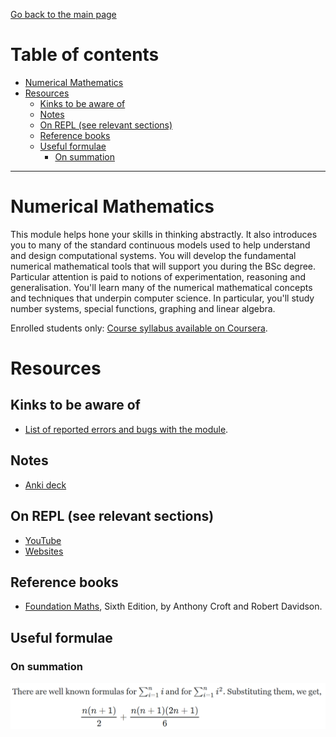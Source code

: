 [Go back to the main page](https://world-class.github.io/REPL/)

# Table of contents
<!-- vim-markdown-toc GFM -->

* [Numerical Mathematics](#numerical-mathematics)
* [Resources](#resources)
    * [Kinks to be aware of](#kinks-to-be-aware-of)
    * [Notes](#notes)
    * [On REPL (see relevant sections)](#on-repl-see-relevant-sections)
    * [Reference books](#reference-books)
    * [Useful formulae](#useful-formulae)
        * [On summation](#on-summation)

<!-- vim-markdown-toc -->

---

# Numerical Mathematics
This module helps hone your skills in thinking abstractly. It also
introduces you to many of the standard continuous models used to
help understand and design computational systems. You will develop
the fundamental numerical mathematical tools that will support you
during the BSc degree. Particular attention is paid to notions of
experimentation, reasoning and generalisation. You'll learn many
of the numerical mathematical concepts and techniques that underpin
computer science. In particular, you'll study number systems, special
functions, graphing and linear algebra.

Enrolled students only: [Course syllabus available on Coursera](https://www.coursera.org/learn/london-cs-orientation/supplement/Yk0uo/syllabus-numerical-mathematics-cm1015).

# Resources
## Kinks to be aware of
- [List of reported errors and bugs with the module](../../../kinks/level4/numerical_mathematics/).

## Notes
- [Anki deck](https://github.com/kaemo/cm1015-anki-deck)

## On REPL (see relevant sections)
- [YouTube](../../../youtube/)
- [Websites](../../../websites/)

## Reference books
- [Foundation Maths](https://www.dawsonera.com/readonline/9781292095196), Sixth Edition, by Anthony Croft and Robert Davidson.

## Useful formulae
### On summation
![summation formulae](https://raw.githubusercontent.com/world-class/REPL/master/modules/level_4/numerical_mathematics/summation_formulae.png)
